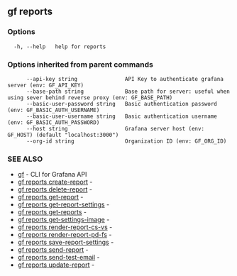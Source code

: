 ## gf reports



### Options

```
  -h, --help   help for reports
```

### Options inherited from parent commands

```
      --api-key string               API Key to authenticate grafana server (env: GF_API_KEY)
      --base-path string             Base path for server: useful when using sever behind reverse proxy (env: GF_BASE_PATH)
      --basic-user-password string   Basic authentication password (env: GF_BASIC_AUTH_USERNAME)
      --basic-user-username string   Basic authentication username (env: GF_BASIC_AUTH_PASSWORD)
      --host string                  Grafana server host (env: GF_HOST) (default "localhost:3000")
      --org-id string                Organization ID (env: GF_ORG_ID)
```

### SEE ALSO

* [gf](gf.md)	 - CLI for Grafana API
* [gf reports create-report](gf_reports_create-report.md)	 - 
* [gf reports delete-report](gf_reports_delete-report.md)	 - 
* [gf reports get-report](gf_reports_get-report.md)	 - 
* [gf reports get-report-settings](gf_reports_get-report-settings.md)	 - 
* [gf reports get-reports](gf_reports_get-reports.md)	 - 
* [gf reports get-settings-image](gf_reports_get-settings-image.md)	 - 
* [gf reports render-report-cs-vs](gf_reports_render-report-cs-vs.md)	 - 
* [gf reports render-report-pd-fs](gf_reports_render-report-pd-fs.md)	 - 
* [gf reports save-report-settings](gf_reports_save-report-settings.md)	 - 
* [gf reports send-report](gf_reports_send-report.md)	 - 
* [gf reports send-test-email](gf_reports_send-test-email.md)	 - 
* [gf reports update-report](gf_reports_update-report.md)	 - 


